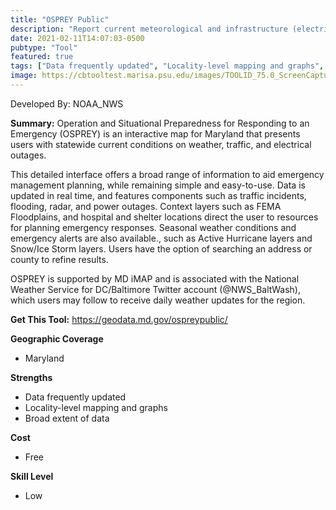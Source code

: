 ```yaml
---
title: "OSPREY Public"
description: "Report current meteorological and infrastructure (electricity, traffic, shelters) conditions to aid emergency response planning for both citizens and professionals."
date: 2021-02-11T14:07:03-0500
pubtype: "Tool"
featured: true
tags: ["Data frequently updated", "Locality-level mapping and graphs", "Broad extent of data"]
image: https://cbtooltest.marisa.psu.edu/images/TOOLID_75.0_ScreenCapture-1.png
---
```

Developed By: NOAA_NWS

**Summary:** Operation and Situational Preparedness for Responding to an Emergency (OSPREY) is an interactive map for Maryland that presents users with statewide current conditions on weather, traffic, and electrical outages.

This detailed interface offers a broad range of information to aid emergency management planning, while remaining simple and easy-to-use. Data is updated in real time, and features components such as traffic incidents, flooding, radar, and power outages. Context layers such as FEMA Floodplains, and hospital and shelter locations direct the user to resources for planning emergency responses. Seasonal weather conditions and emergency alerts are also available., such as Active Hurricane layers and Snow/Ice Storm layers. Users have the option of searching an address or county to refine results.

OSPREY is supported by MD iMAP and is associated with the National Weather Service for DC/Baltimore Twitter account (@NWS_BaltWash), which users may follow to receive daily weather updates for the region.

__**Get This Tool:**__ https://geodata.md.gov/ospreypublic/

__**Geographic Coverage**__
- Maryland

__**Strengths**__
-  Data frequently updated
-   Locality-level mapping and graphs
-   Broad extent of data

__**Cost**__
- Free

__**Skill Level**__
- Low
